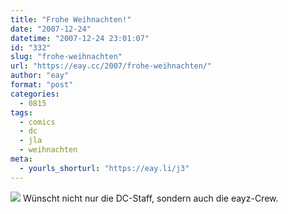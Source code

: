 ```yaml
---
title: "Frohe Weihnachten!"
date: "2007-12-24"
datetime: "2007-12-24 23:01:07"
id: "332"
slug: "frohe-weihnachten"
url: "https://eay.cc/2007/frohe-weihnachten/"
author: "eay"
format: "post"
categories:
  - 0815
tags:
  - comics
  - dc
  - jla
  - weihnachten
meta:
  - yourls_shorturl: "https://eay.li/j3"
---
```


![](/uploads/2007/dcchristmas.jpg) Wünscht nicht nur die DC-Staff, sondern auch die eayz-Crew.
